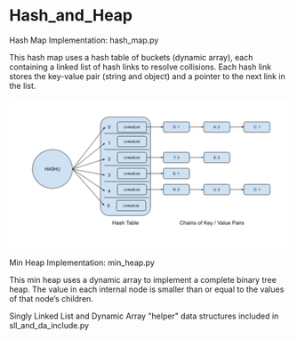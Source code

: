# Hash_and_Heap

Hash Map Implementation:  hash_map.py

This hash map uses a hash table of buckets (dynamic array), each containing a linked list of hash links to resolve collisions. Each hash link stores the key-value pair (string and object) and a pointer to the next link in the list. 

![ScreenShot1](https://github.com/salleya/Hash_and_Heap/blob/master/ScreenShot1.png)

Min Heap Implementation:  min_heap.py

This min heap uses a dynamic array to implement a complete binary tree heap. The value in each internal node is smaller than or equal to the values of that node’s children.  

Singly Linked List and Dynamic Array "helper" data structures included in sll_and_da_include.py
